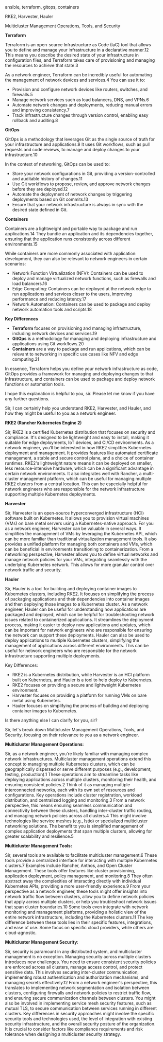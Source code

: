 ansible, terraform, gitops, containers

RKE2, Harvester, Hauler

Multicluster Management Operations, Tools, and Security

**Terraform**

Terraform is an open-source Infrastructure as Code (IaC) tool that allows you to define and manage your infrastructure in a declarative manner.12 This means you describe the desired state of your infrastructure in configuration files, and Terraform takes care of provisioning and managing the resources to achieve that state.3

As a network engineer, Terraform can be incredibly useful for automating the management of network devices and services.4 You can use it to:

- Provision and configure network devices like routers, switches, and firewalls.5
- Manage network services such as load balancers, DNS, and VPNs.6
- Automate network changes and deployments, reducing manual errors and improving consistency.7
- Track infrastructure changes through version control, enabling easy rollback and auditing.8

**GitOps**

GitOps is a methodology that leverages Git as the single source of truth for your infrastructure and applications.9 It uses Git workflows, such as pull requests and code reviews, to manage and deploy changes to your infrastructure.10

In the context of networking, GitOps can be used to:

- Store your network configurations in Git, providing a version-controlled and auditable history of changes.11
- Use Git workflows to propose, review, and approve network changes before they are deployed.12
- Automate the deployment of network changes by triggering deployments based on Git commits.13
- Ensure that your network infrastructure is always in sync with the desired state defined in Git.

**Containers**

Containers are a lightweight and portable way to package and run applications.14 They bundle an application and its dependencies together, ensuring that the application runs consistently across different environments.15

While containers are more commonly associated with application development, they can also be relevant to network engineers in certain scenarios:

- Network Function Virtualization (NFV): Containers can be used to deploy and manage virtualized network functions, such as firewalls and load balancers.16
- Edge Computing: Containers can be deployed at the network edge to run applications and services closer to the users, improving performance and reducing latency.17
- Network Automation: Containers can be used to package and deploy network automation tools and scripts.18

**Key Differences**

- **Terraform** focuses on provisioning and managing infrastructure, including network devices and services.19
- **GitOps** is a methodology for managing and deploying infrastructure and applications using Git workflows.20
- **Containers** are a way to package and run applications, which can be relevant to networking in specific use cases like NFV and edge computing.21

In essence, Terraform helps you define your network infrastructure as code, GitOps provides a framework for managing and deploying changes to that infrastructure, and containers can be used to package and deploy network functions or automation tools.

I hope this explanation is helpful to you, sir. Please let me know if you have any further questions.

Sir, I can certainly help you understand RKE2, Harvester, and Hauler, and how they might be useful to you as a network engineer.

**RKE2 (Rancher Kubernetes Engine 2)**

Sir, RKE2 is a certified Kubernetes distribution that focuses on security and compliance. It's designed to be lightweight and easy to install, making it suitable for edge deployments, IoT devices, and CI/CD environments. As a network engineer, you'll be interested in how RKE2 simplifies Kubernetes deployment and management. It provides features like automated certificate management, a stable and secure control plane, and a choice of container runtimes. RKE2's lightweight nature means it can be deployed on smaller, less resource-intensive hardware, which can be a significant advantage in certain network environments. It also integrates well with Rancher, a multi-cluster management platform, which can be useful for managing multiple RKE2 clusters from a central location. This can be especially helpful for network engineers who are responsible for the network infrastructure supporting multiple Kubernetes deployments.

**Harvester**

Sir, Harvester is an open-source hyperconverged infrastructure (HCI) software built on Kubernetes. It allows you to provision virtual machines (VMs) on bare metal servers using a Kubernetes-native approach. For you as a network engineer, Harvester can be valuable in several ways. It simplifies the management of VMs by leveraging the Kubernetes API, which can be more familiar than traditional virtualization management tools. It also provides a unified platform for managing both containers and VMs, which can be beneficial in environments transitioning to containerization. From a networking perspective, Harvester allows you to define virtual networks and manage network policies for your VMs, integrating seamlessly with the underlying Kubernetes network. This allows for more granular control over network traffic and security.

**Hauler**

Sir, Hauler is a tool for building and deploying container images to Kubernetes clusters, including RKE2. It focuses on simplifying the process of packaging applications and their dependencies into container images and then deploying those images to a Kubernetes cluster. As a network engineer, Hauler can be useful for understanding how applications are packaged and deployed, which can be helpful for troubleshooting network issues related to containerized applications. It streamlines the deployment process, making it easier to deploy new applications and updates, which can be important for network engineers who are responsible for ensuring the network can support these deployments. Hauler can also be used to deploy applications to multiple Kubernetes clusters, simplifying the management of applications across different environments. This can be useful for network engineers who are responsible for the network infrastructure supporting multiple deployments.

Key Differences:

- RKE2 is a Kubernetes distribution, while Harvester is an HCI platform built on Kubernetes, and Hauler is a tool to help deploy to Kubernetes.
- RKE2 focuses on providing a secure and lightweight Kubernetes environment.
- Harvester focuses on providing a platform for running VMs on bare metal using Kubernetes.
- Hauler focuses on simplifying the process of building and deploying container images to Kubernetes.

Is there anything else I can clarify for you, sir?

Sir, let's break down Multicluster Management Operations, Tools, and Security, focusing on their relevance to you as a network engineer.

**Multicluster Management Operations:**

Sir, as a network engineer, you're likely familiar with managing complex network infrastructures. Multicluster management operations extend this concept to managing multiple Kubernetes clusters, which can be geographically dispersed or serve different purposes (e.g., development, testing, production).1 These operations aim to streamline tasks like deploying applications across multiple clusters, monitoring their health, and ensuring consistent policies.2 Think of it as managing multiple interconnected networks, each with its own set of resources and configurations. Key operations include cluster registration, workload distribution, and centralized logging and monitoring.3 From a network perspective, this means ensuring seamless communication and connectivity between these clusters, handling inter-cluster traffic routing, and managing network policies across all clusters.4 This might involve technologies like service meshes (e.g., Istio) or specialized multicluster networking solutions. The benefit to you is simplified management of complex application deployments that span multiple clusters, allowing for greater scalability and resilience.5

**Multicluster Management Tools:**

Sir, several tools are available to facilitate multicluster management.6 These tools provide a centralized interface for interacting with multiple Kubernetes clusters.7 Examples include Rancher, Anthos, and Open Cluster Management. These tools offer features like cluster provisioning, application deployment, policy management, and monitoring.8 They often abstract away the complexities of interacting directly with individual Kubernetes APIs, providing a more user-friendly experience.9 From your perspective as a network engineer, these tools might offer insights into network traffic flow between clusters, allow you to define network policies that apply across multiple clusters, or help you troubleshoot network issues that span cluster boundaries.10 Some tools even integrate with network monitoring and management platforms, providing a holistic view of the entire network infrastructure, including the Kubernetes clusters.11 The key difference between these tools lies in their specific features, integrations, and ease of use. Some focus on specific cloud providers, while others are cloud-agnostic.

**Multicluster Management Security:**

Sir, security is paramount in any distributed system, and multicluster management is no exception. Managing security across multiple clusters introduces new challenges. You need to ensure consistent security policies are enforced across all clusters, manage access control, and protect sensitive data. This involves securing inter-cluster communication, implementing robust authentication and authorization mechanisms, and managing secrets effectively.12 From a network engineer's perspective, this translates to implementing network segmentation and isolation between clusters, configuring firewalls and network policies to restrict traffic flow, and ensuring secure communication channels between clusters. You might also be involved in implementing service mesh security features, such as mutual TLS, to secure communication between services running in different clusters. Key differences in security approaches might involve the specific security tools and technologies used, the level of integration with existing security infrastructure, and the overall security posture of the organization. It is crucial to consider factors like compliance requirements and risk tolerance when designing a multicluster security strategy.